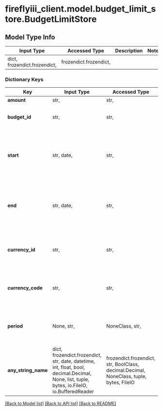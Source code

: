 # fireflyiii_client.model.budget_limit_store.BudgetLimitStore

## Model Type Info
Input Type | Accessed Type | Description | Notes
------------ | ------------- | ------------- | -------------
dict, frozendict.frozendict,  | frozendict.frozendict,  |  | 

### Dictionary Keys
Key | Input Type | Accessed Type | Description | Notes
------------ | ------------- | ------------- | ------------- | -------------
**amount** | str,  | str,  |  | 
**budget_id** | str,  | str,  | The budget ID of the associated budget. | 
**start** | str, date,  | str,  | Start date of the budget limit. | value must conform to RFC-3339 full-date YYYY-MM-DD
**end** | str, date,  | str,  | End date of the budget limit. | value must conform to RFC-3339 full-date YYYY-MM-DD
**currency_id** | str,  | str,  | Use either currency_id or currency_code. Defaults to the user&#x27;s default currency. | [optional] 
**currency_code** | str,  | str,  | Use either currency_id or currency_code. Defaults to the user&#x27;s default currency. | [optional] 
**period** | None, str,  | NoneClass, str,  | Period of the budget limit. Only used when auto-generated by auto-budget. | [optional] 
**any_string_name** | dict, frozendict.frozendict, str, date, datetime, int, float, bool, decimal.Decimal, None, list, tuple, bytes, io.FileIO, io.BufferedReader | frozendict.frozendict, str, BoolClass, decimal.Decimal, NoneClass, tuple, bytes, FileIO | any string name can be used but the value must be the correct type | [optional]

[[Back to Model list]](../../README.md#documentation-for-models) [[Back to API list]](../../README.md#documentation-for-api-endpoints) [[Back to README]](../../README.md)

